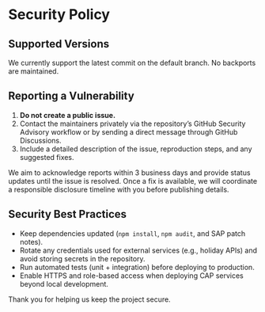 # Security Policy

## Supported Versions

We currently support the latest commit on the default branch. No backports are maintained.

## Reporting a Vulnerability

1. **Do not create a public issue.**
2. Contact the maintainers privately via the repository’s GitHub Security Advisory workflow or by sending a direct message through GitHub Discussions.
3. Include a detailed description of the issue, reproduction steps, and any suggested fixes.

We aim to acknowledge reports within 3 business days and provide status updates until the issue is resolved. Once a fix is available, we will coordinate a responsible disclosure timeline with you before publishing details.

## Security Best Practices

- Keep dependencies updated (`npm install`, `npm audit`, and SAP patch notes).
- Rotate any credentials used for external services (e.g., holiday APIs) and avoid storing secrets in the repository.
- Run automated tests (unit + integration) before deploying to production.
- Enable HTTPS and role-based access when deploying CAP services beyond local development.

Thank you for helping us keep the project secure.

